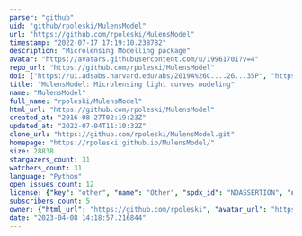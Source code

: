 ```yaml
---
parser: "github"
uid: "github/rpoleski/MulensModel"
url: "https://github.com/rpoleski/MulensModel"
timestamp: "2022-07-17 17:19:10.238782"
description: "Microlensing Modelling package"
avatar: "https://avatars.githubusercontent.com/u/19961701?v=4"
repo_url: "https://github.com/rpoleski/MulensModel"
doi: ["https://ui.adsabs.harvard.edu/abs/2019A%26C....26...35P", "https://ui.adsabs.harvard.edu/abs/2018ascl.soft03006P/abstract"]
title: "MulensModel: Microlensing light curves modeling"
name: "MulensModel"
full_name: "rpoleski/MulensModel"
html_url: "https://github.com/rpoleski/MulensModel"
created_at: "2016-08-27T02:19:23Z"
updated_at: "2022-07-04T11:10:32Z"
clone_url: "https://github.com/rpoleski/MulensModel.git"
homepage: "https://rpoleski.github.io/MulensModel/"
size: 28838
stargazers_count: 31
watchers_count: 31
language: "Python"
open_issues_count: 12
license: {"key": "other", "name": "Other", "spdx_id": "NOASSERTION", "url": null, "node_id": "MDc6TGljZW5zZTA="}
subscribers_count: 5
owner: {"html_url": "https://github.com/rpoleski", "avatar_url": "https://avatars.githubusercontent.com/u/19961701?v=4", "login": "rpoleski", "type": "User"}
date: "2023-04-08 14:18:57.216844"
---
```

